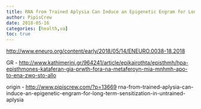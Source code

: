 ```yaml
---
title: RNA from Trained Aplysia Can Induce an Epigenetic Engram for Long-Term Sensitization in Untrained Aplysia
author: PipisCrew
date: 2018-05-16
categories: [health,va]
toc: true
---
```


http://www.eneuro.org/content/early/2018/05/14/ENEURO.0038-18.2018

GR - http://www.kathimerini.gr/964241/article/epikairothta/episthmh/hpa-episthmones-kataferan-gia-prwth-fora-na-metaferoyn-mia-mnhmh-apo-to-ena-zwo-sto-allo

origin - http://www.pipiscrew.com/?p=13669 rna-from-trained-aplysia-can-induce-an-epigenetic-engram-for-long-term-sensitization-in-untrained-aplysia